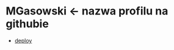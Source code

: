 # MGasowski <- nazwa profilu na githubie

- [deploy](https://cls-2-m-gasowski-cus2i9lnr-m-gasowski.vercel.app/)
